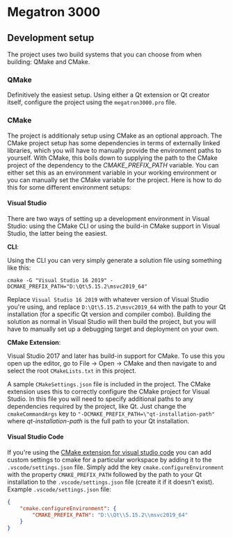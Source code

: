 # Megatron 3000
## Development setup
The project uses two build systems that you can choose from when building: QMake and CMake.

### QMake
Definitively the easiest setup. Using either a Qt extension or Qt creator itself, configure the project using the `megatron3000.pro` file.

### CMake
The project is additionaly setup using CMake as an optional approach. The CMake project setup has some dependencies in terms of externally linked libraries, which you will have to manually provide the environment paths to yourself. With CMake, this boils down to supplying the path to the CMake project of the dependency to the *CMAKE_PREFIX_PATH* variable. You can either set this as an environment variable in your working environment or you can manually set the CMake variable for the project. Here is how to do this for some different environment setups:

#### Visual Studio
There are two ways of setting up a development environment in Visual Studio: using the CMake CLI or using the build-in CMake support in Visual Studio, the latter being the easiest.

**CLI**:

Using the CLI you can very simply generate a solution file using something like this:
```
cmake -G "Visual Studio 16 2019" -DCMAKE_PREFIX_PATH="D:\Qt\5.15.2\msvc2019_64"
```
Replace `Visual Studio 16 2019` with whatever version of Visual Studio you're using, and replace `D:\Qt\5.15.2\msvc2019_64` with the path to your Qt installation (for a specific Qt version and compiler combo). Building the solution as normal in Visual Studio will then build the project, but you will have to manually set up a debugging target and deployment on your own.

**CMake Extension**:

Visual Studio 2017 and later has build-in support for CMake. To use this you open up the editor, go to File -> Open -> CMake and then navigate to and select the root `CMakeLists.txt` in this project.

A sample `CMakeSettings.json` file is included in the project. The CMake extension uses this to correctly configure the CMake project for Visual Studio. In this file you will need to specify additional paths to any dependencies required by the project, like Qt. Just change the `cmakeCommandArgs` key to `"-DCMAKE_PREFIX_PATH=\"qt-installation-path"` where *qt-installation-path* is the full path to your Qt installation.

#### Visual Studio Code
If you're using the [CMake extension for visual studio code](https://marketplace.visualstudio.com/items?itemName=twxs.cmake) you can add custom settings to cmake for a particular workspace by adding it to the `.vscode/settings.json` file. Simply add the key `cmake.configureEnvironment` with the property `CMAKE_PREFIX_PATH` followed by the path to your Qt installation to the `.vscode/settings.json` file (create it if it doesn't exist). Example `.vscode/settings.json` file:
```json
{
    "cmake.configureEnvironment": {
        "CMAKE_PREFIX_PATH": "D:\\Qt\\5.15.2\\msvc2019_64"
    }
}
```